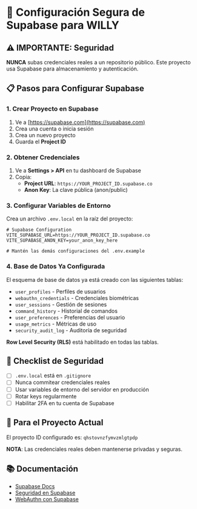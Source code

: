 # 🔐 Configuración Segura de Supabase para WILLY

## ⚠️ IMPORTANTE: Seguridad

**NUNCA** subas credenciales reales a un repositorio público. Este proyecto usa Supabase para almacenamiento y autenticación.

## 📋 Pasos para Configurar Supabase

### 1. Crear Proyecto en Supabase
1. Ve a [https://supabase.com](https://supabase.com)
2. Crea una cuenta o inicia sesión
3. Crea un nuevo proyecto
4. Guarda el **Project ID**

### 2. Obtener Credenciales
1. Ve a **Settings > API** en tu dashboard de Supabase
2. Copia:
   - **Project URL**: `https://YOUR_PROJECT_ID.supabase.co`
   - **Anon Key**: La clave pública (anon/public)

### 3. Configurar Variables de Entorno

Crea un archivo `.env.local` en la raíz del proyecto:

```env
# Supabase Configuration
VITE_SUPABASE_URL=https://YOUR_PROJECT_ID.supabase.co
VITE_SUPABASE_ANON_KEY=your_anon_key_here

# Mantén las demás configuraciones del .env.example
```

### 4. Base de Datos Ya Configurada

El esquema de base de datos ya está creado con las siguientes tablas:
- `user_profiles` - Perfiles de usuarios
- `webauthn_credentials` - Credenciales biométricas
- `user_sessions` - Gestión de sesiones
- `command_history` - Historial de comandos
- `user_preferences` - Preferencias del usuario
- `usage_metrics` - Métricas de uso
- `security_audit_log` - Auditoría de seguridad

**Row Level Security (RLS)** está habilitado en todas las tablas.

## 🚨 Checklist de Seguridad

- [ ] `.env.local` está en `.gitignore`
- [ ] Nunca commitear credenciales reales
- [ ] Usar variables de entorno del servidor en producción
- [ ] Rotar keys regularmente
- [ ] Habilitar 2FA en tu cuenta de Supabase

## 🔑 Para el Proyecto Actual

El proyecto ID configurado es: `qhstovnzfymvzmlgtpdp`

**NOTA**: Las credenciales reales deben mantenerse privadas y seguras.

## 📚 Documentación

- [Supabase Docs](https://supabase.com/docs)
- [Seguridad en Supabase](https://supabase.com/docs/guides/auth/row-level-security)
- [WebAuthn con Supabase](https://supabase.com/docs/guides/auth/passwordless-login)